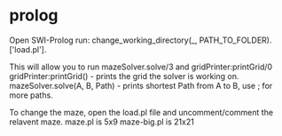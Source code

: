 # prolog

Open SWI-Prolog
run:
  change_working_directory(_, PATH_TO_FOLDER).
  ['load.pl'].

This will allow you to run mazeSolver.solve/3 and gridPrinter:printGrid/0
gridPrinter:printGrid() - prints the grid the solver is working on.
mazeSolver.solve(A, B, Path) - prints shortest Path from A to B, use ; for more paths.

To change the maze, open the load.pl file and uncomment/comment the relavent maze.
maze.pl is 5x9
maze-big.pl is 21x21
